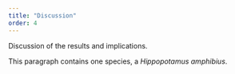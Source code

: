 ```yaml
---
title: "Discussion"
order: 4
---
```

Discussion of the results and implications.

This paragraph contains one species, a _Hippopotamus amphibius_.
